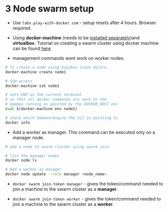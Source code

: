 # 3 Node swarm setup

* Use `labs.play-with-docker.com` - setup resets after 4 hours. Browser required.
* Using **docker-machine** (needs to be [installed separately](https://docs.docker.com/machine/install-machine/))and **virtualbox**. Tutorial on creating a swarm cluster using docker machine can be found [here](https://www.melvinvivas.com/create-a-swarm-cluster-using-docker-machine/)

* management commands wont work on worker nodes.

```Bash
# To create a node using busybox linux distro
docker-machine create node1

# SSH access
docker-machine ssh node1

# sets ENV on the current terminal
# so that all docker commands are sent to the
# daemon running as pointed by the DOCKER_HOST env
eval $(docker-machine env node1)

# check which daemon/engine the CLI is pointing to
docker info
```

* Add a worker as manager. This command can be executed only on a manager node.

```Bash
# add a node to swarm cluster using swarm join

# list the manager nodes
docker node ls

# Add a worker as manager
docker node update --role manager <node_name>
```

* `docker swarm join-token manager` - gives the token/command needed to join a machine to the swarm cluster as a **manager**.

* `docker swarm join-token worker` - gives the token/command needed to join a machine to the swarm cluster as a **worker**.

